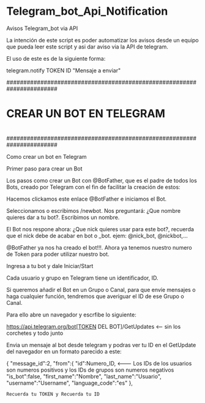 # Telegram_bot_Api_Notification
Avisos Telegram_bot via API

La intención de este script es poder automatizar los avisos desde un equipo que pueda leer este script y asi dar aviso via la API de telegram.

El uso de este es de la siguiente forma:

telegram.notify TOKEN ID "Mensaje a enviar"

#######################################################################
#
#             CREAR UN BOT EN TELEGRAM
#
#######################################################################

Como crear un bot en Telegram


Primer paso para crear un Bot

Los pasos como crear un Bot con @BotFather, que es el padre de todos los Bots, creado por Telegram con el fin de facilitar la creación de estos:

Hacemos clickamos este enlace @BotFather e iniciamos el Bot.

Seleccionamos o escribimos /newbot. Nos preguntará: 
¿Que nombre quieres dar a tu bot?. Escribimos un nombre.

El Bot nos respone ahora: 
¿Que nick quieres usar para este bot?, 
recuerda que el nick debe de acabar en bot o _bot. ejem: @nick_bot, @nickbot,…


@BotFather ya nos ha creado el bot!!!. 
Ahora ya tenemos nuestro numero de Token para poder utilizar nuestro bot.



Ingresa a tu bot y dale Iniciar/Start

Cada usuario y grupo en Telegram tiene un identificador, ID.

Si queremos añadir el Bot en un Grupo o Canal, para que envíe mensajes o haga cualquier función, tendremos que averiguar el ID de ese Grupo o Canal. 

Para ello abre un navegador y escrfibe lo siguiente:

https://api.telegram.org/bot[TOKEN DEL BOT]/GetUpdates   <-- sin los corchetes y todo junto

Envia un mensaje al bot desde telegram y podras ver tu ID en el GetUpdate del navegador en un formato parecido a este:

{
  "message_id":2,
  "from":{
    "id":Numero_ID,     <--- Los IDs de los usuarios son numeros positivos y los IDs de grupos son numeros negativos
    "is_bot":false,
    "first_name":"Nombre",
    "last_name":"Usuario",
    "username":"Username",
    "language_code":"es"
    },
    
    
    Recuerda tu TOKEN y Recuerda tu ID
    
